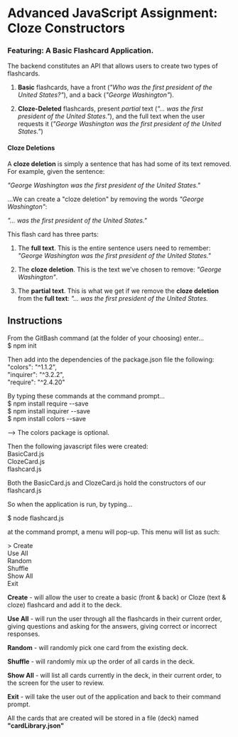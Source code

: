 # Advanced JavaScript Assignment: Cloze Constructors

### Featuring: A Basic Flashcard Application.

The backend constitutes an API that allows users to create two types of flashcards.

1. **Basic** flashcards, have a front (_"Who was the first president of the United States?"_), and a back (_"George Washington"_).

2. **Cloze-Deleted** flashcards, present _partial_ text (_"... was the first president of the United States."_), and the full text when the user requests it (_"George Washington was the first president of the United States."_)

#### Cloze Deletions

A **cloze deletion** is simply a sentence that has had some of its text removed. For example, given the sentence:

_"George Washington was the first president of the United States."_

...We can create a "cloze deletion" by removing the words _"George Washington"_:

_"... was the first president of the United States."_

This flash card has three parts:

1. The **full text**. This is the entire sentence users need to remember:  _"George Washington was the first president of the United States."_

2. The **cloze deletion**. This is the text we've chosen to remove: _"George Washington"_.

3. The **partial text**. This is what we get if we remove the **cloze deletion** from the **full text**: _"... was the first president of the United States._

## Instructions

From the GitBash command (at the folder of your choosing) enter...<br>
$ npm init

Then add into the dependencies of the package.json file the following:<br>
    "colors": "^1.1.2",<br>
    "inquirer": "^3.2.2",<br>
    "require": "^2.4.20"

By typing these commands at the command prompt...<br>
$ npm install require --save<br>
$ npm install inquirer --save<br>
$ npm install colors --save

--> The colors package is optional.

Then the following javascript files were created:<br>
    BasicCard.js<br>
    ClozeCard.js<br>
    flashcard.js

Both the BasicCard.js and ClozeCard.js hold the constructors of our flashcard.js

So when the application is run, by typing...

$ node flashcard.js

at the command prompt, a menu will pop-up. This menu will list as such:

\> Create<br>
  Use All<br>
  Random<br>
  Shuffle<br>
  Show All<br>
  Exit

**Create** - will allow the user to create a basic (front & back) or Cloze (text & cloze) flashcard and add it to the deck.

**Use All** - will run the user through all the flashcards in their current order, giving questions and asking for the answers, giving correct or incorrect responses.

**Random** - will randomly pick one card from the existing deck.

**Shuffle** - will randomly mix up the order of all cards in the deck.

**Show All** - will list all cards currently in the deck, in their current order, to the screen for the user to review.

**Exit** - will take the user out of the application and back to their command prompt.

All the cards that are created will be stored in a file (deck) named **"cardLibrary.json"**
